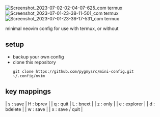 ![Screenshot_2023-07-02-02-04-07-625_com termux](https://github.com/pygmysrc/mini-config/assets/57778636/3cd07884-6bf7-4f4d-8b8c-7f2577f62287)
![Screenshot_2023-07-01-23-38-11-501_com termux](https://github.com/pygmysrc/mini-config/assets/57778636/d0413537-8e36-42f3-a8d4-6b8a93b3b2ad)
![Screenshot_2023-07-01-23-36-17-531_com termux](https://github.com/pygmysrc/mini-config/assets/57778636/e7fe2c6d-f734-431c-b9d3-12ea4ea7f65c)

minimal neovim config for use with termux, or without

## setup
- backup your own config
- clone this repository 
  ```
  git clone https://github.com/pygmysrc/mini-config.git
  ~/.config/nvim
  ```

## key mappings
| s : save  | H : bprev |
| q : quit  | L : bnext |
| z : only             |
| <leader> e : explorer    |
| <leader> d : bdelete     |
| <leader> w : save        |
| <leader> x : save / quit | 
